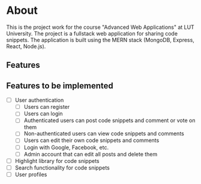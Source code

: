 # About
This is the project work for the course "Advanced Web Applications" at LUT University. The project is a fullstack web application for sharing code snippets. The application is built using the MERN stack (MongoDB, Express, React, Node.js).

## Features



## Features to be implemented
- [ ] User authentication
    - [ ] Users can register
    - [ ] Users can login
    - [ ] Authenticated users can post code snippets and comment or vote on them
    - [ ] Non-authenticated users can view code snippets and comments
    - [ ] Users can edit their own code snippets and comments
    - [ ] Login with Google, Facebook, etc.
    - [ ] Admin account that can edit all posts and delete them
- [ ] Highlight library for code snippets
- [ ] Search functionality for code snippets
- [ ] User profiles